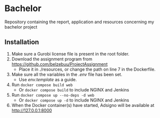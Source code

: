 # Bachelor

Repository containing the report, application and resources concerning my bachelor project

## Installation

1. Make sure a Gurobi license file is present in the root folder.
2. Download the assignment program from https://github.com/belzebuu/ProjectAssignment
	* Place it in ./resources, or change the path on line 7 in the Dockerfile.
3. Make sure all the variables in the _.env_ file has been set.
	* Use _env.template_ as a guide.
4. Run `docker compose build web`
	* Or `docker compose build` to include NGINX and Jenkins
5. Run `docker compose up --no-deps -d web`
	* Or `docker compose up -d` to include NGINX and Jenkins
6. When the Docker container(s) have started, Adsigno will be available at http://127.0.0.1:8000